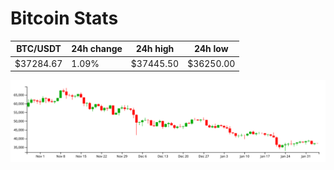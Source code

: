 # Bitcoin Stats

BTC/USDT|24h change|24h high|24h low|
|---|---|---|---|
|$37284.67|1.09%|$37445.50|$36250.00|

<img src="./chart.svg">
